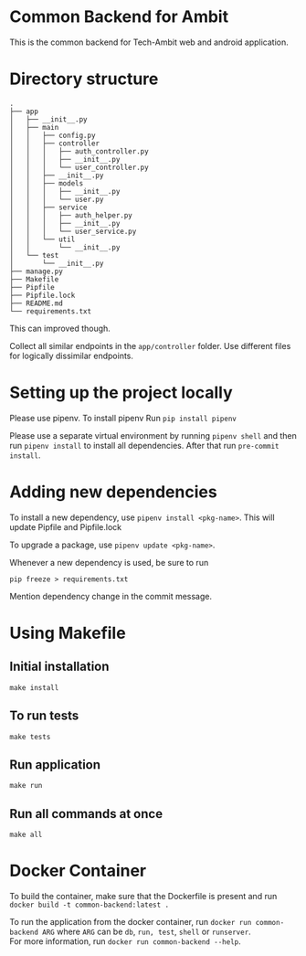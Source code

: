 # Common Backend for Ambit

This is the common backend for Tech-Ambit web and android application.

# Directory structure

```
.
├── app
│   ├── __init__.py
│   ├── main
│   │   ├── config.py
│   │   ├── controller
│   │   │   ├── auth_controller.py
│   │   │   ├── __init__.py
│   │   │   └── user_controller.py
│   │   ├── __init__.py
│   │   ├── models
│   │   │   ├── __init__.py
│   │   │   └── user.py
│   │   ├── service
│   │   │   ├── auth_helper.py
│   │   │   ├── __init__.py
│   │   │   └── user_service.py
│   │   └── util
│   │       └── __init__.py
│   └── test
│       └── __init__.py
├── manage.py
├── Makefile
├── Pipfile
├── Pipfile.lock
├── README.md
└── requirements.txt

```

This can improved though.

Collect all similar endpoints in the `app/controller` folder. Use different files for logically dissimilar endpoints.

# Setting up the project locally

Please use pipenv. To install pipenv
Run `pip install pipenv`

Please use a separate virtual environment by running `pipenv shell` and then run `pipenv install` to install all dependencies. After that run `pre-commit install`.

# Adding new dependencies

To install a new dependency, use `pipenv install <pkg-name>`.
This will update Pipfile and Pipfile.lock

To upgrade a package, use `pipenv update <pkg-name>`.

Whenever a new dependency is used, be sure to run

```
pip freeze > requirements.txt
```

Mention dependency change in the commit message.

# Using Makefile

## Initial installation

```
make install
```

## To run tests

```
make tests
```

## Run application

```
make run
```

## Run all commands at once

```
make all
```

# Docker Container

To build the container, make sure that the Dockerfile is present and run `docker build -t common-backend:latest .` 

To run the application from the docker container, run `docker run common-backend ARG` where `ARG` can be `db`, `run, test`, `shell` or `runserver`.  
For more information, run `docker run common-backend --help`.
